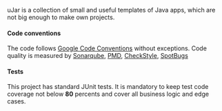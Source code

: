 uJar is a collection of small and useful templates of Java apps, which are not big enough to make own projects.

#### Code conventions

The code follows [Google Code Conventions](https://google.github.io/styleguide/javaguide.html) without exceptions. Code
quality is measured by [Sonarqube](https://sonarqube.ujar.org/dashboard), [PMD](https://pmd.github.io/), [CheckStyle](https://checkstyle.sourceforge.io/), [SpotBugs](https://spotbugs.github.io/)

#### Tests

This project has standard JUnit tests. It is mandatory to keep test code coverage not below **80** percents and cover all business logic and edge cases.
